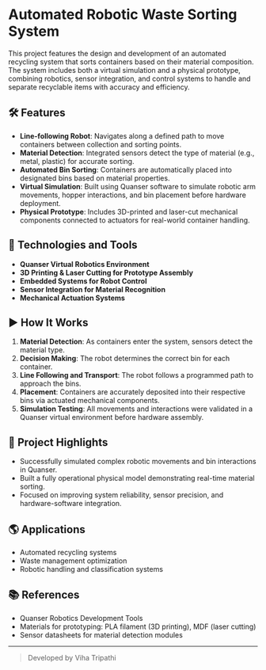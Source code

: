 # Automated Robotic Waste Sorting System

This project features the design and development of an automated recycling system that sorts containers based on their material composition. The system includes both a virtual simulation and a physical prototype, combining robotics, sensor integration, and control systems to handle and separate recyclable items with accuracy and efficiency.

## 🛠 Features
- **Line-following Robot**: Navigates along a defined path to move containers between collection and sorting points.
- **Material Detection**: Integrated sensors detect the type of material (e.g., metal, plastic) for accurate sorting.
- **Automated Bin Sorting**: Containers are automatically placed into designated bins based on material properties.
- **Virtual Simulation**: Built using Quanser software to simulate robotic arm movements, hopper interactions, and bin placement before hardware deployment.
- **Physical Prototype**: Includes 3D-printed and laser-cut mechanical components connected to actuators for real-world container handling.

## 🧰 Technologies and Tools
- **Quanser Virtual Robotics Environment**
- **3D Printing & Laser Cutting for Prototype Assembly**
- **Embedded Systems for Robot Control**
- **Sensor Integration for Material Recognition**
- **Mechanical Actuation Systems**

## ▶️ How It Works
1. **Material Detection**: As containers enter the system, sensors detect the material type.
2. **Decision Making**: The robot determines the correct bin for each container.
3. **Line Following and Transport**: The robot follows a programmed path to approach the bins.
4. **Placement**: Containers are accurately deposited into their respective bins via actuated mechanical components.
5. **Simulation Testing**: All movements and interactions were validated in a Quanser virtual environment before hardware assembly.

## 📸 Project Highlights
- Successfully simulated complex robotic movements and bin interactions in Quanser.
- Built a fully operational physical model demonstrating real-time material sorting.
- Focused on improving system reliability, sensor precision, and hardware-software integration.

## 🌎 Applications
- Automated recycling systems
- Waste management optimization
- Robotic handling and classification systems

## 📚 References
- Quanser Robotics Development Tools
- Materials for prototyping: PLA filament (3D printing), MDF (laser cutting)
- Sensor datasheets for material detection modules

---

> Developed by Viha Tripathi  

